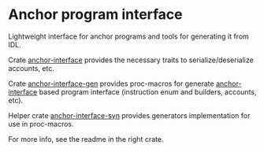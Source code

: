 # Anchor program interface

Lightweight interface for anchor programs and tools for generating it from IDL.

Crate [anchor-interface](interface/) provides the necessary traits
to serialize/deserialize accounts, etc.

Crate [anchor-interface-gen](generator/) provides proc-macros
for generate [anchor-interface](interface/) based program interface
(instruction enum and builders, accounts, etc).

Helper crate [anchor-interface-syn](syn/) provides generators implementation
for use in proc-macros.

For more info, see the readme in the right crate.